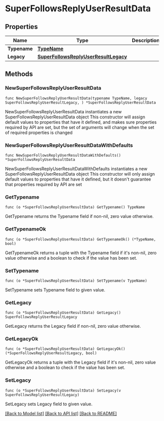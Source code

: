 # SuperFollowsReplyUserResultData

## Properties

Name | Type | Description | Notes
------------ | ------------- | ------------- | -------------
**Typename** | [**TypeName**](TypeName.md) |  | 
**Legacy** | [**SuperFollowsReplyUserResultLegacy**](SuperFollowsReplyUserResultLegacy.md) |  | 

## Methods

### NewSuperFollowsReplyUserResultData

`func NewSuperFollowsReplyUserResultData(typename TypeName, legacy SuperFollowsReplyUserResultLegacy, ) *SuperFollowsReplyUserResultData`

NewSuperFollowsReplyUserResultData instantiates a new SuperFollowsReplyUserResultData object
This constructor will assign default values to properties that have it defined,
and makes sure properties required by API are set, but the set of arguments
will change when the set of required properties is changed

### NewSuperFollowsReplyUserResultDataWithDefaults

`func NewSuperFollowsReplyUserResultDataWithDefaults() *SuperFollowsReplyUserResultData`

NewSuperFollowsReplyUserResultDataWithDefaults instantiates a new SuperFollowsReplyUserResultData object
This constructor will only assign default values to properties that have it defined,
but it doesn't guarantee that properties required by API are set

### GetTypename

`func (o *SuperFollowsReplyUserResultData) GetTypename() TypeName`

GetTypename returns the Typename field if non-nil, zero value otherwise.

### GetTypenameOk

`func (o *SuperFollowsReplyUserResultData) GetTypenameOk() (*TypeName, bool)`

GetTypenameOk returns a tuple with the Typename field if it's non-nil, zero value otherwise
and a boolean to check if the value has been set.

### SetTypename

`func (o *SuperFollowsReplyUserResultData) SetTypename(v TypeName)`

SetTypename sets Typename field to given value.


### GetLegacy

`func (o *SuperFollowsReplyUserResultData) GetLegacy() SuperFollowsReplyUserResultLegacy`

GetLegacy returns the Legacy field if non-nil, zero value otherwise.

### GetLegacyOk

`func (o *SuperFollowsReplyUserResultData) GetLegacyOk() (*SuperFollowsReplyUserResultLegacy, bool)`

GetLegacyOk returns a tuple with the Legacy field if it's non-nil, zero value otherwise
and a boolean to check if the value has been set.

### SetLegacy

`func (o *SuperFollowsReplyUserResultData) SetLegacy(v SuperFollowsReplyUserResultLegacy)`

SetLegacy sets Legacy field to given value.



[[Back to Model list]](../README.md#documentation-for-models) [[Back to API list]](../README.md#documentation-for-api-endpoints) [[Back to README]](../README.md)


